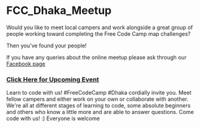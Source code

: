 

# FCC_Dhaka_Meetup
Would you like to meet local campers and work alongside a great group of people working toward completing the Free Code Camp map challenges?

Then you've found your people!

If you have any queries about the online meetup please ask through our <a href="https://www.facebook.com/groups/free.code.camp.dhaka/" target="_blank">Facebook page</a>



<h3> <a href="/upcoing event">Click Here for Upcoming Event</a></h3>

Learn to code with us! #FreeCodeCamp #Dhaka cordially invite you.
Meet fellow campers and either work on your own or collaborate with another.
We're all at different stages of learning to code, some absolute beginners and others who know a little more and are able to answer questions. Come code with us! :)
Everyone is welcome
